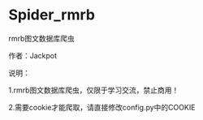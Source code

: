 # Spider_rmrb
rmrb图文数据库爬虫

作者：Jackpot

说明：

1.rmrb图文数据库爬虫，仅限于学习交流，禁止商用！

2.需要cookie才能爬取，请直接修改config.py中的COOKIE
